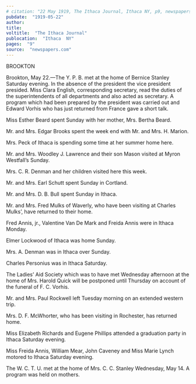 ```yaml
---
# citation: "22 May 1919, The Ithaca Journal, Ithaca NY, p9, newspapers.com."
pubdate:  "1919-05-22"
author: 
title: 
voltitle:  "The Ithaca Journal"
publocation:  "Ithaca  NY"
pages:  "9"
source:  "newspapers.com"
---
```

BROOKTON 

Brookton, May 22.—The Y. P. B. met at the home of Bernice Stanley Saturday evening. In the absence of the president the vice president presided. Miss Clara English, corresponding secretary, read the duties of the superintendents of all departments and also acted as secretary. A program which had been prepared by the president was carried out and Edward Vorhis who has just returned from France gave a short talk. 

Miss Esther Beard spent Sunday with her mother, Mrs. Bertha Beard. 

Mr. and Mrs. Edgar Brooks spent the week end with Mr. and Mrs. H. Marion. 

Mrs. Peck of Ithaca is spending some time at her summer home here. 

Mr. and Mrs. Woodley J. Lawrence and their son Mason visited at Myron Westfall’s Sunday. 

Mrs. C. R. Denman and her children visited here this week. 

Mr. and Mrs. Earl Schutt spent Sunday in Cortland. 

Mr. and Mrs. D. B. Bull spent Sunday in Ithaca. 

Mr. and Mrs. Fred Mulks of Waverly, who have been visiting at Charles Mulks’, have returned to their home. 

Fred Annis, jr., Valentine Van De Mark and Freida Annis were in Ithaca Monday. 

Elmer Lockwood of Ithaca was home Sunday. 

Mrs. A. Denman was in Ithaca over Sunday. 

Charles Personius was in Ithaca Saturday. 

The Ladies’ Aid Society which was to have met Wednesday afternoon at the home of Mrs. Harold Quick will be postponed until Thursday on account of the funeral of F. C. Vorhis. 

Mr. and Mrs. Paul Rockwell left Tuesday morning on an extended western trip.  

Mrs. D. F. McWhorter, who has been visiting in Rochester, has returned home. 

Miss Elizabeth Richards and Eugene Phillips attended a graduation party in Ithaca Saturday evening. 

Miss Freida Annis, William Mear, John Caveney and Miss Marie Lynch motored to Ithaca Saturday evening. 

The W. C. T. U. met at the home of Mrs. C. C. Stanley Wednesday, May 14. A program was held on mothers.

